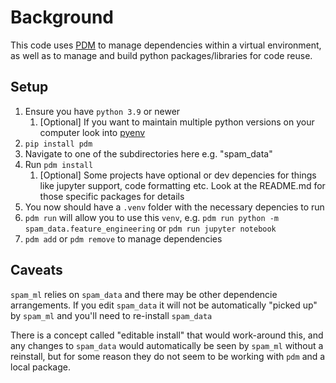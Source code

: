 # Background

This code uses [PDM](https://pdm-project.org/latest/) to manage dependencies within a virtual environment, as well as to manage and build python packages/libraries for code reuse.

## Setup

1. Ensure you have `python 3.9` or newer
   1. [Optional] If you want to maintain multiple python versions on your computer look into [pyenv](https://github.com/pyenv/pyenv)
2. `pip install pdm`
3. Navigate to one of the subdirectories here e.g. "spam_data"
4. Run `pdm install`
   1. [Optional] Some projects have optional or dev depencies for things like jupyter support, code formatting etc. Look at the README.md for those specific packages for details
5. You now should have a `.venv` folder with the necessary depencies to run
6. `pdm run` will allow you to use this `venv`, e.g. `pdm run python -m spam_data.feature_engineering` or `pdm run jupyter notebook`
7. `pdm add` or `pdm remove` to manage dependencies

## Caveats

`spam_ml` relies on `spam_data` and there may be other dependencie arrangements. If you edit `spam_data` it will not be automatically "picked up" by `spam_ml` and you'll need to re-install `spam_data`

There is a concept called "editable install" that would work-around this, and any changes to `spam_data` would automatically be seen by `spam_ml` without a reinstall, but for some reason they do not seem to be working with `pdm` and a local package.

